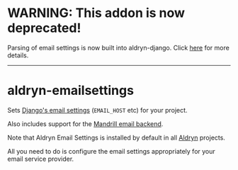 # WARNING: This addon is now deprecated!

Parsing of email settings is now built into aldryn-django. Click [here](http://support.divio.com/control-panel/projects/email-settings-on-divio-cloud) for more details.

-----

# aldryn-emailsettings


Sets [Django's email settings](https://docs.djangoproject.com/en/1.8/topics/email/) (`EMAIL_HOST` etc) for your project.

Also includes support for the [Mandrill email backend](https://bitbucket.org/sirpengi/django-mandrill).

Note that Aldryn Email Settings is installed by default in all [Aldryn](http://aldryn.com) projects.

All you need to do is configure the email settings appropriately for your email service provider.
